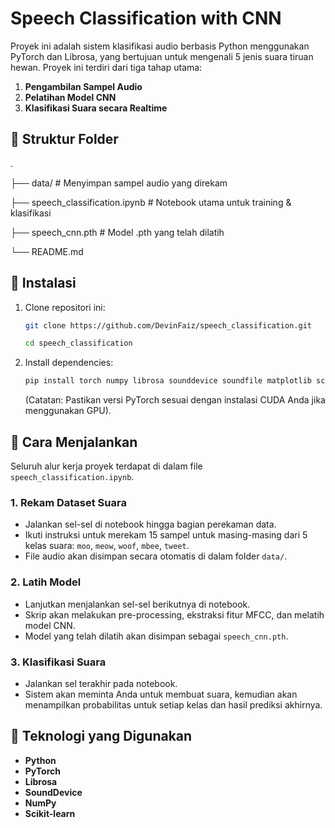 # Speech Classification with CNN

Proyek ini adalah sistem klasifikasi audio berbasis Python menggunakan PyTorch dan Librosa, yang bertujuan untuk mengenali 5 jenis suara tiruan hewan. Proyek ini terdiri dari tiga tahap utama:
1.  **Pengambilan Sampel Audio**
2.  **Pelatihan Model CNN**
3.  **Klasifikasi Suara secara Realtime**

## 📁 Struktur Folder

.

├── data/ # Menyimpan sampel audio yang direkam

├── speech_classification.ipynb # Notebook utama untuk training & klasifikasi

├── speech_cnn.pth # Model .pth yang telah dilatih

└── README.md

## 🔧 Instalasi

1.  Clone repositori ini:
    ```bash
    git clone https://github.com/DevinFaiz/speech_classification.git

    cd speech_classification
    ```

2.  Install dependencies:

    ```bash
    pip install torch numpy librosa sounddevice soundfile matplotlib scikit-learn
    ```
    (Catatan: Pastikan versi PyTorch sesuai dengan instalasi CUDA Anda jika menggunakan GPU).

## 🚀 Cara Menjalankan

Seluruh alur kerja proyek terdapat di dalam file `speech_classification.ipynb`.

### 1. Rekam Dataset Suara
* Jalankan sel-sel di notebook hingga bagian perekaman data.
* Ikuti instruksi untuk merekam 15 sampel untuk masing-masing dari 5 kelas suara: `moo`, `meow`, `woof`, `mbee`, `tweet`.
* File audio akan disimpan secara otomatis di dalam folder `data/`.

### 2. Latih Model
* Lanjutkan menjalankan sel-sel berikutnya di notebook.
* Skrip akan melakukan pre-processing, ekstraksi fitur MFCC, dan melatih model CNN.
* Model yang telah dilatih akan disimpan sebagai `speech_cnn.pth`.

### 3. Klasifikasi Suara
* Jalankan sel terakhir pada notebook.
* Sistem akan meminta Anda untuk membuat suara, kemudian akan menampilkan probabilitas untuk setiap kelas dan hasil prediksi akhirnya.

## 🧠 Teknologi yang Digunakan
* **Python**
* **PyTorch**
* **Librosa**
* **SoundDevice**
* **NumPy**
* **Scikit-learn**